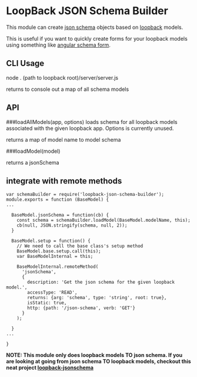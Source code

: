 # LoopBack JSON Schema Builder


This module can create [json schema](http://json-schema.org/) objects based on [loopback](https://loopback.io/) models.

This is useful if you want to quickly create forms for your loopback models using something
like [angular schema form](http://schemaform.io/).

## CLI Usage

node . (path to loopback root)/server/server.js

returns to console out a map of all schema models

## API

###loadAllModels(app, options)
loads schema for all loopback models associated with the given loopback app. Options is currently unused.

returns a map of model name to model schema

###loadModel(model)

returns a jsonSchema


## integrate with remote methods

```
var schemaBuilder = require('loopback-json-schema-builder');
module.exports = function (BaseModel) {
...

  BaseModel.jsonSchema = function(cb) {
    const schema = schemaBuilder.loadModel(BaseModel.modelName, this);
    cb(null, JSON.stringify(schema, null, 2));
  }

  BaseModel.setup = function() {
    // We need to call the base class's setup method
    BaseModel.base.setup.call(this);
    var BaseModelInternal = this;

    BaseModelInternal.remoteMethod(
      'jsonSchema',
      {
        description: 'Get the json schema for the given loopback model.',
        accessType: 'READ',
        returns: {arg: 'schema', type: 'string', root: true},
        isStatic: true,
        http: {path: '/json-schema', verb: 'GET'}
      }
    );

  }
...

}
```

**NOTE: This module only does loopback models TO json schema. If you are looking at going from json schema TO loopback models, checkout this neat project [loopback-jsonschema](https://github.com/backstage/loopback-jsonschema)**
